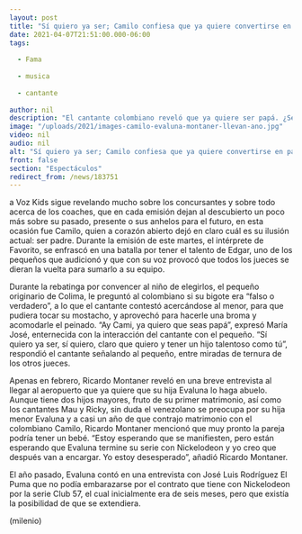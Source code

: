 ```yaml
---
layout: post
title: "Sí quiero ya ser; Camilo confiesa que ya quiere convertirse en papá"
date: 2021-04-07T21:51:00.000-06:00
tags:
  
  - Fama
  
  - musica
  
  - cantante
  
author: nil
description: "El cantante colombiano reveló que ya quiere ser papá. ¿Será que este año le den un nieto a Ricardo Montaner? "
image: "/uploads/2021/images-camilo-evaluna-montaner-llevan-ano.jpg"
video: nil
audio: nil
alt: "Sí quiero ya ser; Camilo confiesa que ya quiere convertirse en papá"
front: false
section: "Espectáculos"
redirect_from: /news/183751
---
```


a Voz Kids sigue revelando mucho sobre los concursantes y sobre todo acerca de los coaches, que en cada emisión dejan al descubierto un poco más sobre su pasado, presente o sus anhelos para el futuro, en esta ocasión fue Camilo, quien a corazón abierto dejó en claro cuál es su ilusión actual: ser padre. Durante la emisión de este martes, el intérprete de Favorito, se enfrascó en una batalla por tener el talento de Edgar, uno de los pequeños que audicionó y que con su voz provocó que todos los jueces se dieran la vuelta para sumarlo a su equipo. 

Durante la rebatinga por convencer al niño de elegirlos, el pequeño originario de Colima, le preguntó al colombiano si su bigote era “falso o verdadero”, a lo que el cantante contestó acercándose al menor, para que pudiera tocar su mostacho, y aprovechó para hacerle una broma y acomodarle el peinado. “Ay Cami, ya quiero que seas papá”, expresó María José, enternecida con la interacción del cantante con el pequeño. “Sí quiero ya ser, sí quiero, claro que quiero y tener un hijo talentoso como tú”, respondió el cantante señalando al pequeño, entre miradas de ternura de los otros jueces. 

Apenas en febrero, Ricardo Montaner reveló en una breve entrevista al llegar al aeropuerto que ya quiere que su hija Evaluna lo haga abuelo. Aunque tiene dos hijos mayores, fruto de su primer matrimonio, así como los cantantes Mau y Ricky, sin duda el venezolano se preocupa por su hija menor Evaluna y a casi un año de que contrajo matrimonio con el colombiano Camilo, Ricardo Montaner mencionó que muy pronto la pareja podría tener un bebé. 
“Estoy esperando que se manifiesten, pero están esperando que Evaluna termine su serie con Nickelodeon y yo creo que después van a encargar. Yo estoy desesperado”, añadió Ricardo Montaner. 

El año pasado, Evaluna contó en una entrevista con José Luis Rodríguez El Puma que no podía embarazarse por el contrato que tiene con Nickelodeon por la serie Club 57, el cual inicialmente era de seis meses, pero que existía la posibilidad de que se extendiera. 

(milenio)